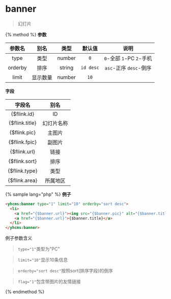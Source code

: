 # banner

> 幻灯片

{% method %}
**参数**

|参数名|别名|类型|默认值|说明|
|:----:|:--:|:--:|:----:|:--:|
|type|类型|number|`0`|`0`-全部 `1`-PC `2`-手机|
|orderby|排序|string|`id desc`|`asc`-正序 `desc`-倒序|
|limit|显示数量|number|`10`||

**字段**

|字段名|别名|
|:----:|:--:|
|{$flink.id}|ID|
|{$flink.title}|幻灯片名称|
|{$flink.pic}|主图片|
|{$flink.fpic}|副图片|
|{$flink.url}|链接|
|{$flink.sort}|排序|
|{$flink.type}|类型|
|{$flink.area}|所属地区|

{% sample lang="php" %}
**例子**

```html
<yhcms:banner type="1" limit="10" orderby="sort desc">
  <li>
    <a href="{$banner.url}"><img src="{$banner.pic}" alt="{$banner.title}"></a>
    <a href="{$banner.url}">{$banner.title}</a>
  </li>
</yhcms:banner>
```

例子参数含义

>`type="1"`类型为"PC"

>`limit="10"`显示10条信息

>`orderby="sort desc"`按照sort(排序字段)的倒序

>`flag="1"`包含带图片的友情链接

{% endmethod %}
